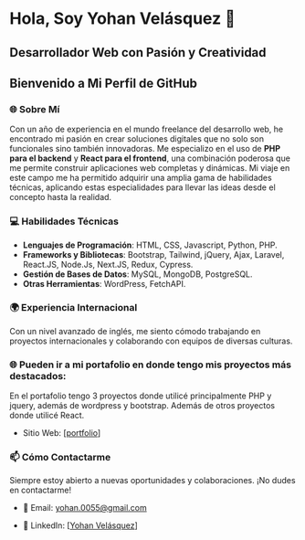 # Hola, Soy Yohan Velásquez 👋

## Desarrollador Web con Pasión y Creatividad

## Bienvenido a Mi Perfil de GitHub

### 🌐 Sobre Mí
Con un año de experiencia en el mundo freelance del desarrollo web, he encontrado mi pasión en crear soluciones digitales que no solo son funcionales sino también innovadoras. Me especializo en el uso de **PHP para el backend** y **React para el frontend**, una combinación poderosa que me permite construir aplicaciones web completas y dinámicas. Mi viaje en este campo me ha permitido adquirir una amplia gama de habilidades técnicas, aplicando estas especialidades para llevar las ideas desde el concepto hasta la realidad.

### 💻 Habilidades Técnicas
- **Lenguajes de Programación**: HTML, CSS, Javascript, Python, PHP.
- **Frameworks y Bibliotecas**: Bootstrap, Tailwind, jQuery, Ajax, Laravel, React.JS, Node.Js, Next.JS, Redux, Cypress.
- **Gestión de Bases de Datos**: MySQL, MongoDB, PostgreSQL.
- **Otras Herramientas**: WordPress, FetchAPI.

### 🌍 Experiencia Internacional
Con un nivel avanzado de inglés, me siento cómodo trabajando en proyectos internacionales y colaborando con equipos de diversas culturas.

### 🌐 Pueden ir a mi portafolio en donde tengo mis proyectos más destacados:
En el portafolio tengo 3 proyectos donde utilicé principalmente PHP y jquery, además de wordpress y bootstrap. Además de otros proyectos donde utilicé React.
-  Sitio Web: [[portfolio](https://portfolioyohanvelasquez.netlify.app/)]

### 📫 Cómo Contactarme
Siempre estoy abierto a nuevas oportunidades y colaboraciones. ¡No dudes en contactarme!

- 📧 Email: [yohan.0055@gmail.com](mailto:yohan.0055@gmail.com)

- 🔗 LinkedIn: [[Yohan Velásquez](https://www.linkedin.com/in/yohanrvv18/)]


